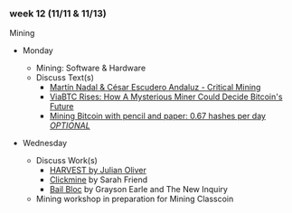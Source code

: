 ### week 12 (11/11 & 11/13)

Mining

+ Monday
  + Mining: Software & Hardware
  + Discuss Text(s)
    + [Martín Nadal & César Escudero Andaluz - Critical Mining](https://torquetorque.net/wp-content/uploads/ArtistsReThinkingTheBlockchain.pdf#page=74)
  	+ [ViaBTC Rises: How A Mysterious Miner Could Decide Bitcoin's Future](https://www.coindesk.com/viabtc-mystery-miner-bitcoin-scaling-future/)
  	+ [Mining Bitcoin with pencil and paper: 0.67 hashes per day *OPTIONAL*](http://www.righto.com/2014/09/mining-bitcoin-with-pencil-and-paper.html)

+ Wednesday
  + Discuss Work(s)
    + [HARVEST by Julian Oliver](https://julianoliver.com/output/harvest)
  	+ [Clickmine](https://isthisa.com/clickmine) by Sarah Friend
  	+ [Bail Bloc](https://bailbloc.thenewinquiry.com/) by Grayson Earle and The New Inquiry
  + Mining workshop in preparation for Mining Classcoin
